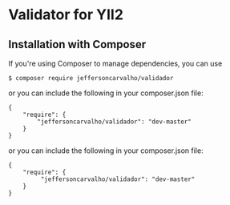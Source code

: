 # Validator for YII2


## Installation with Composer
If you're using Composer to manage dependencies, you can use

    $ composer require jeffersoncarvalho/validador

or you can include the following in your composer.json file:

    {
        "require": {
            "jeffersoncarvalho/validador": "dev-master"
        }
    }

or you can include the following in your composer.json file:

    {
        "require": {
             "jeffersoncarvalho/validador": "dev-master"
        }
    }

